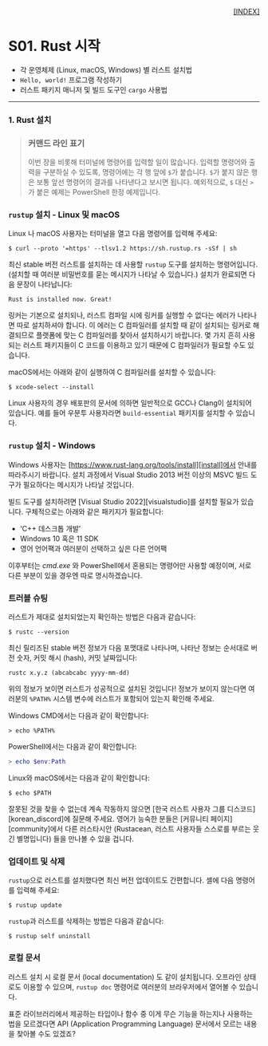 <p style="text-align: right"> 
    <a href="./README.md">[INDEX]</a>
</p>

# S01. Rust 시작

* 각 운영체제 (Linux, macOS, Windows) 별 러스트 설치법
* `Hello, world!` 프로그램 작성하기
* 러스트 패키지 매니저 및 빌드 도구인 `cargo` 사용법

---
### 1. Rust 설치

> ### 커맨드 라인 표기
>
> 이번 장을 비롯해 터미널에 명령어를 입력할 일이 많습니다.
> 입력할 명령어와 출력을 구분하실 수 있도록, 명령어에는
> 각 행 앞에 `$`가 붙습니다. `$`가 붙지 않은 행은
> 보통 앞선 명령어의 결과를 나타낸다고 보시면 됩니다.
> 예외적으로, `$` 대신 `>`가 붙은 예제는
> PowerShell 한정 예제입니다.

### `rustup` 설치 - Linux 및 macOS

Linux 나 macOS 사용자는 터미널을 열고 다음 명령어를 입력해 주세요:

```console
$ curl --proto '=https' --tlsv1.2 https://sh.rustup.rs -sSf | sh
```

최신 stable 버전 러스트를 설치하는 데 사용할 `rustup` 도구를 설치하는
명령어입니다. (설치할 때 여러분 비밀번호를 묻는 메시지가 나타날 수 있습니다.)
설치가 완료되면 다음 문장이 나타납니다:

```text
Rust is installed now. Great!
```

링커는 기본으로 설치되나, 러스트 컴파일 시에 링커를
실행할 수 없다는 에러가 나타나면 따로 설치하셔야 합니다.
이 에러는 C 컴파일러를 설치할 때 같이 설치되는 링커로 해결되므로
플랫폼에 맞는 C 컴파일러를 찾아서 설치하시기 바랍니다. 몇 가지 흔히 사용되는
러스트 패키지들이 C 코드를 이용하고 있기 때문에 C 컴파일러가 필요할 수도 있습니다.

macOS에서는 아래와 같이 실행하여 C 컴파일러를 설치할 수 있습니다:

```console
$ xcode-select --install
```

Linux 사용자의 경우 배포판의 문서에 의하면 일반적으로 GCC나 Clang이
설치되어 있습니다. 예를 들어 우분투 사용자라면 `build-essential` 패키지를
설치할 수 있습니다.

### `rustup` 설치 - Windows

Windows 사용자는 [https://www.rust-lang.org/tools/install][install]에서
안내를 따라주시기 바랍니다. 설치 과정에서 Visual Studio 2013
버전 이상의 MSVC 빌드 도구가 필요하다는 메시지가 나타날
것입니다.

빌드 도구를 설치하려면 [Visual Studio 2022][visualstudio]를
설치할 필요가 있습니다. 구체적으로는 아래와 같은 패키지가 필요합니다:

* ‘C++ 데스크톱 개발’
* Windows 10 혹은 11 SDK
* 영어 언어팩과 여러분이 선택하고 싶은 다른
  언어팩

이후부터는 *cmd.exe* 와 PowerShell에서 혼용되는 명령어만
사용할 예정이며, 서로 다른 부분이 있을 경우엔 따로 명시하겠습니다.

### 트러블 슈팅

러스트가 제대로 설치되었는지
확인하는 방법은 다음과 같습니다:

```console
$ rustc --version
```

최신 릴리즈된 stable 버전 정보가 다음 포맷대로 나타나며,
나타난 정보는 순서대로 버전 숫자, 커밋 해시 (hash), 커밋 날짜입니다:

```text
rustc x.y.z (abcabcabc yyyy-mm-dd)
```

위의 정보가 보이면 러스트가 성공적으로 설치된 것입니다!
정보가 보이지 않는다면 여러분의 `%PATH%` 시스템 변수에 러스트가
포함되어 있는지 확인해 주세요.

Windows CMD에서는 다음과 같이 확인합니다:

```console
> echo %PATH%
```

PowerShell에서는 다음과 같이 확인합니다:

```powershell
> echo $env:Path
```

Linux와 macOS에서는 다음과 같이 확인합니다:

```console
$ echo $PATH
```

잘못된 것을 찾을 수 없는데 계속 작동하지 않으면 [한국 러스트 사용자 그룹 디스코드][korean_discord]에 질문해 주세요.
영어가 능숙한 분들은 [커뮤니티 페이지][community]에서 다른 러스타시안 (Rustacean, 러스트 사용자들 스스로를
부르는 웃긴 별명입니다) 들을 만나볼 수 있을 겁니다.

### 업데이트 및 삭제

`rustup`으로 러스트를 설치했다면 최신 버전 업데이트도 간편합니다.
셸에 다음 명령어를 입력해 주세요:

```console
$ rustup update
```

`rustup`과 러스트를 삭제하는 방법은 다음과
같습니다:

```console
$ rustup self uninstall
```

### 로컬 문서

러스트 설치 시 로컬 문서 (local documentation) 도 같이 설치됩니다. 오프라인
상태로도 이용할 수 있으며, `rustup doc` 명령어로 여러분의 브라우저에서 열어볼 수 있습니다.

표준 라이브러리에서 제공하는 타입이나 함수 중 이게 무슨 기능을 하는지나
사용하는 법을 모르겠다면 API (Application Programming Language) 문서에서
모르는 내용을 찾아볼 수도 있겠죠?

